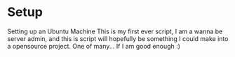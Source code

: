 # Setup
Setting up an Ubuntu Machine
This is my first ever script, I am a wanna be server admin, and this is script will hopefully be something I could make into a opensource project. One of many... If I am good enough :) 
